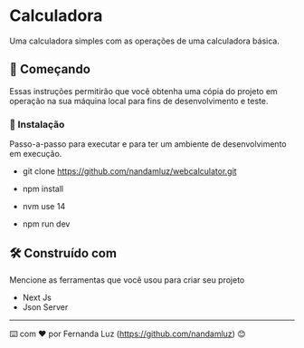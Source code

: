 # Calculadora

Uma calculadora simples com as operações de uma calculadora básica.
 
## 🚀 Começando

Essas instruções permitirão que você obtenha uma cópia do projeto em operação na sua máquina local para fins de desenvolvimento e teste.

### 🔧 Instalação

Passo-a-passo para executar e para ter um ambiente de desenvolvimento em execução.

- git clone https://github.com/nandamluz/webcalculator.git

- npm install

- nvm use 14

- npm run dev 

## 🛠️ Construído com

Mencione as ferramentas que você usou para criar seu projeto

* Next Js
* Json Server

---
⌨️ com ❤️ por Fernanda Luz (https://github.com/nandamluz) 😊
